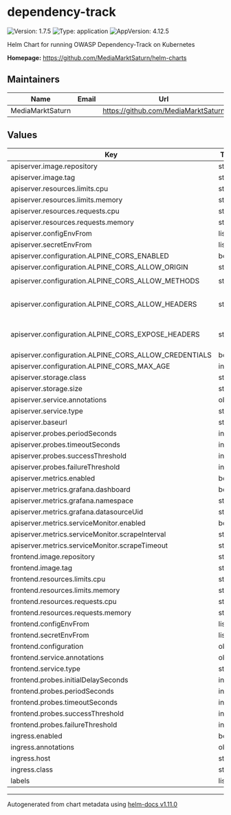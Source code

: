 # dependency-track

![Version: 1.7.5](https://img.shields.io/badge/Version-1.7.5-informational?style=flat-square) ![Type: application](https://img.shields.io/badge/Type-application-informational?style=flat-square) ![AppVersion: 4.12.5](https://img.shields.io/badge/AppVersion-4.12.5-informational?style=flat-square)

Helm Chart for running OWASP Dependency-Track on Kubernetes

**Homepage:** <https://github.com/MediaMarktSaturn/helm-charts>

## Maintainers

| Name | Email | Url |
| ---- | ------ | --- |
| MediaMarktSaturn |  | <https://github.com/MediaMarktSaturn> |

## Values

| Key | Type | Default | Description |
|-----|------|---------|-------------|
| apiserver.image.repository | string | `"docker.io/dependencytrack/apiserver"` |  |
| apiserver.image.tag | string | `"4.12.5"` |  |
| apiserver.resources.limits.cpu | string | `"3"` |  |
| apiserver.resources.limits.memory | string | `"12Gi"` |  |
| apiserver.resources.requests.cpu | string | `"1"` |  |
| apiserver.resources.requests.memory | string | `"4608Mi"` |  |
| apiserver.configEnvFrom | list | `[]` |  |
| apiserver.secretEnvFrom | list | `[]` |  |
| apiserver.configuration.ALPINE_CORS_ENABLED | bool | `true` |  |
| apiserver.configuration.ALPINE_CORS_ALLOW_ORIGIN | string | `"*"` |  |
| apiserver.configuration.ALPINE_CORS_ALLOW_METHODS | string | `"GET, POST, PUT, DELETE, OPTIONS, HEAD"` |  |
| apiserver.configuration.ALPINE_CORS_ALLOW_HEADERS | string | `"Origin, Content-Type, Authorization, X-Requested-With, Content-Length, Accept, Origin, X-Api-Key, X-Total-Count, *"` |  |
| apiserver.configuration.ALPINE_CORS_EXPOSE_HEADERS | string | `"Origin, Content-Type, Authorization, X-Requested-With, Content-Length, Accept, Origin, X-Api-Key, X-Total-Count"` |  |
| apiserver.configuration.ALPINE_CORS_ALLOW_CREDENTIALS | bool | `true` |  |
| apiserver.configuration.ALPINE_CORS_MAX_AGE | int | `3600` |  |
| apiserver.storage.class | string | `"standard"` |  |
| apiserver.storage.size | string | `"50Gi"` |  |
| apiserver.service.annotations | object | `{}` |  |
| apiserver.service.type | string | `"ClusterIP"` |  |
| apiserver.baseurl | string | `"https://127.0.0.1"` |  |
| apiserver.probes.periodSeconds | int | `30` |  |
| apiserver.probes.timeoutSeconds | int | `20` |  |
| apiserver.probes.successThreshold | int | `1` |  |
| apiserver.probes.failureThreshold | int | `4` |  |
| apiserver.metrics.enabled | bool | `true` |  |
| apiserver.metrics.grafana.dashboard | bool | `true` |  |
| apiserver.metrics.grafana.namespace | string | `"monitoring"` |  |
| apiserver.metrics.grafana.datasourceUid | string | `"Prometheus"` |  |
| apiserver.metrics.serviceMonitor.enabled | bool | `false` |  |
| apiserver.metrics.serviceMonitor.scrapeInterval | string | `"30s"` |  |
| apiserver.metrics.serviceMonitor.scrapeTimeout | string | `"10s"` |  |
| frontend.image.repository | string | `"docker.io/dependencytrack/frontend"` |  |
| frontend.image.tag | string | `"4.12.5"` |  |
| frontend.resources.limits.cpu | string | `"1"` |  |
| frontend.resources.limits.memory | string | `"512Mi"` |  |
| frontend.resources.requests.cpu | string | `"100m"` |  |
| frontend.resources.requests.memory | string | `"128Mi"` |  |
| frontend.configEnvFrom | list | `[]` |  |
| frontend.secretEnvFrom | list | `[]` |  |
| frontend.configuration | object | `{}` |  |
| frontend.service.annotations | object | `{}` |  |
| frontend.service.type | string | `"ClusterIP"` |  |
| frontend.probes.initialDelaySeconds | int | `30` |  |
| frontend.probes.periodSeconds | int | `30` |  |
| frontend.probes.timeoutSeconds | int | `20` |  |
| frontend.probes.successThreshold | int | `1` |  |
| frontend.probes.failureThreshold | int | `4` |  |
| ingress.enabled | bool | `true` |  |
| ingress.annotations | object | `{}` |  |
| ingress.host | string | `"127.0.0.1"` |  |
| ingress.class | string | `nil` |  |
| labels | list | `[]` |  |

----------------------------------------------
Autogenerated from chart metadata using [helm-docs v1.11.0](https://github.com/norwoodj/helm-docs/releases/v1.11.0)
